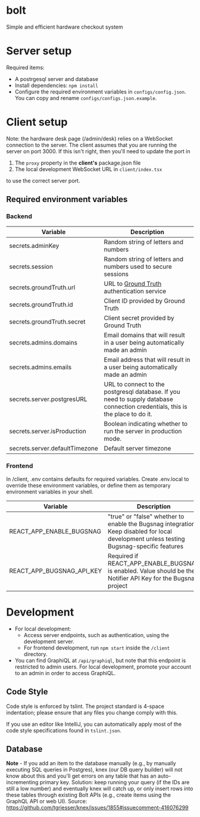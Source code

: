 # bolt
Simple and efficient hardware checkout system

# Server setup
Required items:

 - A postrgesql server and database
 - Install dependencies: `npm install`
 - Configure the required environment variables in `configs/config.json`.  You can copy and rename `configs/configs.json.example`.
 
# Client setup

Note: the hardware desk page (/admin/desk) relies on a WebSocket connection to the server. The client assumes that you are
running the server on port 3000.  If this isn't right, then you'll need to update the port in

1. The `proxy` property in the **client's** package.json file
2. The local development WebSocket URL in `client/index.tsx`

to use the correct server port.
 
Required environment variables
-----

### Backend

| Variable | Description |
|----|----|
| secrets.adminKey | Random string of letters and numbers
| secrets.session | Random string of letters and numbers used to secure sessions
| secrets.groundTruth.url | URL to [Ground Truth](https://github.com/hackgt/ground-truth) authentication service
| secrets.groundTruth.id | Client ID provided by Ground Truth
| secrets.groundTruth.secret | Client secret provided by Ground Truth
| secrets.admins.domains | Email domains that will result in a user being automatically made an admin
| secrets.admins.emails | Email address that will result in a user being automatically made an admin
| secrets.server.postgresURL | URL to connect to the postgresql database.  If you need to supply database connection credentials, this is the place to do it.
| secrets.server.isProduction | Boolean indicating whether to run the server in production mode.
| secrets.server.defaultTimezone | Default server timezone

### Frontend

In /client, .env contains defaults for required variables.  Create .env.local to override these environment
variables, or define them as temporary environment variables in your shell.

| Variable | Description |
|----|----|
| REACT_APP_ENABLE_BUGSNAG | "true" or "false" whether to enable the Bugsnag integration.  Keep disabled for local development unless testing Bugsnag-specific features
| REACT_APP_BUGSNAG_API_KEY | Required if REACT_APP_ENABLE_BUGSNAG is enabled.  Value should be the Notifier API Key for the Bugsnag project

Development
====
- For local development:
  - Access server endpoints, such as authentication, using the development server.
  - For frontend development, run `npm start` inside the `/client` directory.
- You can find GraphiQL at `/api/graphiql`, but note that this endpoint is restricted to admin users.  For local development,
promote your account to an admin in order to access GraphiQL.

Code Style
----
Code style is enforced by tslint.  The project standard is 4-space indentation; please ensure that any files you change
comply with this.

If you use an editor like IntelliJ, you can automatically apply most of the code style specifications found in `tslint.json`.

Database
----
**Note** - If you add an item to the database manually (e.g., by manually executing SQL queries in Postgres),
knex (our DB query builder) will not know about this and you'll get errors on any table that has an auto-incrementing
primary key.  Solution: keep running your query (if the IDs are still a low number) and eventually knex will catch up, or
only insert rows into these tables through existing Bolt APIs (e.g., create items using the GraphQL API or web UI).
Source: https://github.com/tgriesser/knex/issues/1855#issuecomment-416076299
